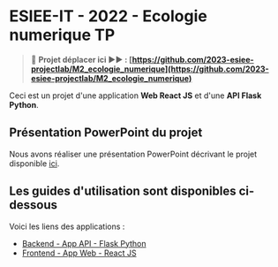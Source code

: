 # ESIEE-IT - 2022 - Ecologie numerique TP

> 🚨 **Projet déplacer ici ▶▶ : [https://github.com/2023-esiee-projectlab/M2_ecologie_numerique](https://github.com/2023-esiee-projectlab/M2_ecologie_numerique)**

Ceci est un projet d'une application **Web React JS** et d'une **API Flask Python**.

## Présentation PowerPoint du projet

Nous avons réaliser une présentation PowerPoint décrivant le projet disponible [ici](/_docs/Presentation_Ecologie_Numerique.pdf).

## Les guides d'utilisation sont disponibles ci-dessous

Voici les liens des applications :

- [Backend - App API - Flask Python](/backend/README.md)
- [Frontend - App Web - React JS](/frontend/README.md)
